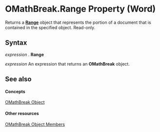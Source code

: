 
# OMathBreak.Range Property (Word)

Returns a  **[Range](15a7a1c4-5f3f-5b6e-60e9-29688de3f274.md)** object that represents the portion of a document that is contained in the specified object. Read-only.


## Syntax

 _expression_ . **Range**

 _expression_ An expression that returns an **OMathBreak** object.


## See also


#### Concepts


[OMathBreak Object](88e883a4-8514-59f7-b644-bd186dd7a5a4.md)
#### Other resources


[OMathBreak Object Members](dce4279a-758b-1c67-408b-ecb172fe0e13.md)
